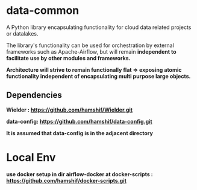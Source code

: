 
data-common
==

A Python library encapsulating functionality for cloud data 
related projects or datalakes.

The library's functionality can be used for orchestration by external frameworks such as Apache-Airflow, 
but will remain <b>independent<b> to facilitate use by other modules and frameworks.  

Architecture will strive to remain functionally flat => exposing atomic functionality independent of encapsulating multi purpose large objects.

Dependencies
-
Wielder : https://github.com/hamshif/Wielder.git
 
data-config:  https://github.com/hamshif/data-config.git

It is assumed that data-config is in the adjacent directory


Local Env
=
use docker setup in dir airflow-docker at
docker-scripts : https://github.com/hamshif/docker-scripts.git